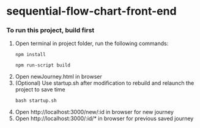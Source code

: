 # sequential-flow-chart-front-end

### To run this project, build first
   1. Open terminal in project folder, run the following commands:
      ```
      npm install 
      ```
      ```
      npm run-script build
      ```
   2. Open newJourney.html in browser
   3. (Optional) Use startup.sh after modification to rebuild and relaunch the project to save time
      ```
      bash startup.sh
      ```
   4. Open http://localhost:3000/new/:id in browser for new journey
   5. Open http://localhost:3000/:id/* in browser for previous saved journey
